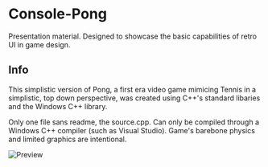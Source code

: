 # Console-Pong
Presentation material. Designed to showcase the basic capabilities of retro UI in game design.

## Info

This simplistic version of Pong, a first era video game mimicing Tennis in a simplistic, top down perspective, was created using C++'s standard libaries and the Windows C++ library.

Only one file sans readme, the source.cpp. Can only be compiled through a Windows C++ compiler (such as Visual Studio). Game's barebone physics and limited graphics are intentional.

![Preview](https://gyazo.com/240a5114f426559bb1e9a546c609eea8)
